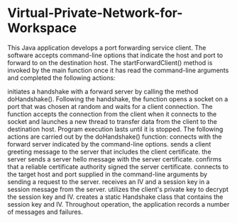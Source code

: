 # Virtual-Private-Network-for-Workspace

This Java application develops a port forwarding service client. The software accepts command-line options that indicate the host and port to forward to on the destination host. The startForwardClient() method is invoked by the main function once it has read the command-line arguments and completed the following actions:

initiates a handshake with a forward server by calling the method doHandshake().
Following the handshake, the function opens a socket on a port that was chosen at random and waits for a client connection.
The function accepts the connection from the client when it connects to the socket and launches a new thread to transfer data from the client to the destination host.
Program execution lasts until it is stopped.
The following actions are carried out by the doHandshake() function:
connects with the forward server indicated by the command-line options.
sends a client greeting message to the server that includes the client certificate.
the server sends a server hello message with the server certificate.
confirms that a reliable certificate authority signed the server certificate.
connects to the target host and port supplied in the command-line arguments by sending a request to the server.
receives an IV and a session key in a session message from the server.
utilizes the client's private key to decrypt the session key and IV.
creates a static Handshake class that contains the session key and IV.
Throughout operation, the application records a number of messages and failures.

